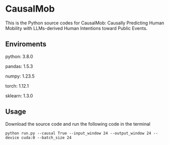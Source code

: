 # CausalMob

This is the Python source codes for CausalMob: Causally Predicting Human Mobility with LLMs-derived Human Intentions toward Public Events.

## Enviroments
python: 3.8.0 

pandas: 1.5.3

numpy: 1.23.5

torch: 1.12.1

sklearn: 1.3.0


## Usage

Download the source code and run the following code in the terminal

```
python run.py --causal True --input_window 24 --output_window 24 --device cuda:0 --batch_size 24
```